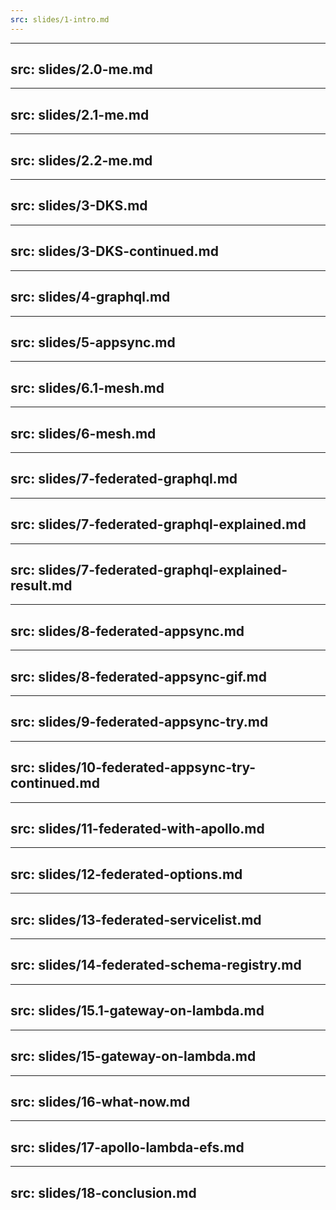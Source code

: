 ```yaml
---
src: slides/1-intro.md
---
```

---
src: slides/2.0-me.md
---
---
src: slides/2.1-me.md
---
---
src: slides/2.2-me.md
---
---
src: slides/3-DKS.md
---
---
src: slides/3-DKS-continued.md
---
---
src: slides/4-graphql.md
---
---
src: slides/5-appsync.md
---
---
src: slides/6.1-mesh.md
---
---
src: slides/6-mesh.md
---
---
src: slides/7-federated-graphql.md
---
---
src: slides/7-federated-graphql-explained.md
---
---
src: slides/7-federated-graphql-explained-result.md
---
---
src: slides/8-federated-appsync.md
---
---
src: slides/8-federated-appsync-gif.md
---
---
src: slides/9-federated-appsync-try.md
---
---
src: slides/10-federated-appsync-try-continued.md
---
---
src: slides/11-federated-with-apollo.md
---
---
src: slides/12-federated-options.md
---
---
src: slides/13-federated-servicelist.md
---
---
src: slides/14-federated-schema-registry.md
---
---
src: slides/15.1-gateway-on-lambda.md
---
---
src: slides/15-gateway-on-lambda.md
---
---
src: slides/16-what-now.md
---
---
src: slides/17-apollo-lambda-efs.md
---
---
src: slides/18-conclusion.md
---